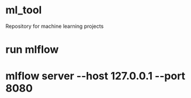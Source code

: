 # ml_tool
Repository for machine learning projects

# run mlflow
# mlflow server --host 127.0.0.1 --port 8080
